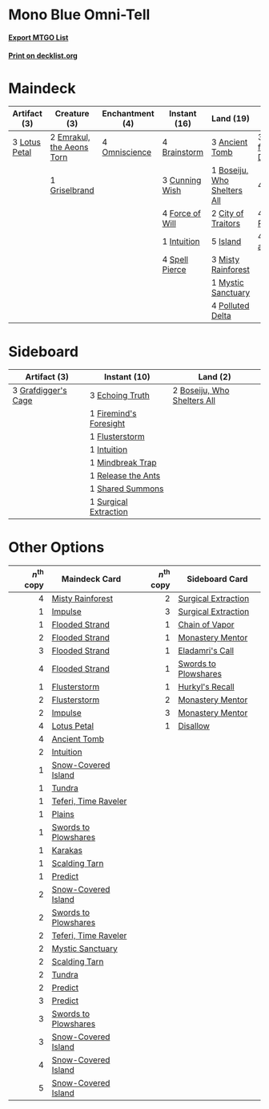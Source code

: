 # Mono Blue Omni-Tell

#### [Export MTGO List](../collection/Mono%20Blue%20Omni-Tell/Mono%20Blue%20Omni-Tell.txt)
#### [Print on decklist.org](http://decklist.org/?deckmain=3%09Ancient%20Tomb%0A1%09Boseiju,%20Who%20Shelters%20All%0A4%09Brainstorm%0A2%09City%20of%20Traitors%0A3%09Cunning%20Wish%0A3%09Drawn%20from%20Dreams%0A2%09Emrakul,%20the%20Aeons%20Torn%0A4%09Force%20of%20Will%0A1%09Griselbrand%0A1%09Intuition%0A5%09Island%0A3%09Lotus%20Petal%0A3%09Misty%20Rainforest%0A1%09Mystic%20Sanctuary%0A4%09Omniscience%0A4%09Polluted%20Delta%0A4%09Ponder%0A4%09Preordain%0A4%09Show%20and%20Tell%0A4%09Spell%20Pierce&deckside=2%09Boseiju,%20Who%20Shelters%20All%0A3%09Echoing%20Truth%0A1%09Firemind's%20Foresight%0A1%09Flusterstorm%0A3%09Grafdigger's%20Cage%0A1%09Intuition%0A1%09Mindbreak%20Trap%0A1%09Release%20the%20Ants%0A1%09Shared%20Summons%0A1%09Surgical%20Extraction)
# Maindeck

|                                      Artifact (3)                                      |                                            Creature (3)                                            |                                    Enchantment (4)                                     |                                      Instant (16)                                       |                                              Land (19)                                              |                                         Sorcery (15)                                         |
|----------------------------------------------------------------------------------------|----------------------------------------------------------------------------------------------------|----------------------------------------------------------------------------------------|-----------------------------------------------------------------------------------------|-----------------------------------------------------------------------------------------------------|----------------------------------------------------------------------------------------------|
|3 [Lotus Petal](http://gatherer.wizards.com/Pages/Card/Details.aspx?multiverseid=420602)|2 [Emrakul, the Aeons Torn](http://gatherer.wizards.com/Pages/Card/Details.aspx?multiverseid=397905)|4 [Omniscience](http://gatherer.wizards.com/Pages/Card/Details.aspx?multiverseid=288937)|4 [Brainstorm](http://gatherer.wizards.com/Pages/Card/Details.aspx?multiverseid=3897)    |3 [Ancient Tomb](http://gatherer.wizards.com/Pages/Card/Details.aspx?multiverseid=409567)            |3 [Drawn from Dreams](http://gatherer.wizards.com/Pages/Card/Details.aspx?multiverseid=466810)|
|                                                                                        |1 [Griselbrand](http://gatherer.wizards.com/Pages/Card/Details.aspx?multiverseid=239995)            |                                                                                        |3 [Cunning Wish](http://gatherer.wizards.com/Pages/Card/Details.aspx?multiverseid=34400) |1 [Boseiju, Who Shelters All](http://gatherer.wizards.com/Pages/Card/Details.aspx?multiverseid=75305)|4 [Ponder](http://gatherer.wizards.com/Pages/Card/Details.aspx?multiverseid=451051)           |
|                                                                                        |                                                                                                    |                                                                                        |4 [Force of Will](http://gatherer.wizards.com/Pages/Card/Details.aspx?multiverseid=3107) |2 [City of Traitors](http://gatherer.wizards.com/Pages/Card/Details.aspx?multiverseid=6168)          |4 [Preordain](http://gatherer.wizards.com/Pages/Card/Details.aspx?multiverseid=405347)        |
|                                                                                        |                                                                                                    |                                                                                        |1 [Intuition](http://gatherer.wizards.com/Pages/Card/Details.aspx?multiverseid=4707)     |5 [Island](http://gatherer.wizards.com/Pages/Card/Details.aspx?multiverseid=439857)                  |4 [Show and Tell](http://gatherer.wizards.com/Pages/Card/Details.aspx?multiverseid=416878)    |
|                                                                                        |                                                                                                    |                                                                                        |4 [Spell Pierce](http://gatherer.wizards.com/Pages/Card/Details.aspx?multiverseid=425876)|3 [Misty Rainforest](http://gatherer.wizards.com/Pages/Card/Details.aspx?multiverseid=405102)        |                                                                                              |
|                                                                                        |                                                                                                    |                                                                                        |                                                                                         |1 [Mystic Sanctuary](http://gatherer.wizards.com/Pages/Card/Details.aspx?multiverseid=473209)        |                                                                                              |
|                                                                                        |                                                                                                    |                                                                                        |                                                                                         |4 [Polluted Delta](http://gatherer.wizards.com/Pages/Card/Details.aspx?multiverseid=405104)          |                                                                                              |


# Sideboard

|                                         Artifact (3)                                         |                                          Instant (10)                                           |                                              Land (2)                                               |
|----------------------------------------------------------------------------------------------|-------------------------------------------------------------------------------------------------|-----------------------------------------------------------------------------------------------------|
|3 [Grafdigger's Cage](http://gatherer.wizards.com/Pages/Card/Details.aspx?multiverseid=278452)|3 [Echoing Truth](http://gatherer.wizards.com/Pages/Card/Details.aspx?multiverseid=405212)       |2 [Boseiju, Who Shelters All](http://gatherer.wizards.com/Pages/Card/Details.aspx?multiverseid=75305)|
|                                                                                              |1 [Firemind's Foresight](http://gatherer.wizards.com/Pages/Card/Details.aspx?multiverseid=405231)|                                                                                                     |
|                                                                                              |1 [Flusterstorm](http://gatherer.wizards.com/Pages/Card/Details.aspx?multiverseid=228255)        |                                                                                                     |
|                                                                                              |1 [Intuition](http://gatherer.wizards.com/Pages/Card/Details.aspx?multiverseid=4707)             |                                                                                                     |
|                                                                                              |1 [Mindbreak Trap](http://gatherer.wizards.com/Pages/Card/Details.aspx?multiverseid=197532)      |                                                                                                     |
|                                                                                              |1 [Release the Ants](http://gatherer.wizards.com/Pages/Card/Details.aspx?multiverseid=152619)    |                                                                                                     |
|                                                                                              |1 [Shared Summons](http://gatherer.wizards.com/Pages/Card/Details.aspx?multiverseid=466947)      |                                                                                                     |
|                                                                                              |1 [Surgical Extraction](http://gatherer.wizards.com/Pages/Card/Details.aspx?multiverseid=397706) |                                                                                                     |


# Other Options

|*n*<sup>th</sup> copy|                                         Maindeck Card                                         |*n*<sup>th</sup> copy|                                        Sideboard Card                                        |
|--------------------:|-----------------------------------------------------------------------------------------------|--------------------:|----------------------------------------------------------------------------------------------|
|                    4|[Misty Rainforest](http://gatherer.wizards.com/Pages/Card/Details.aspx?multiverseid=405102)    |                    2|[Surgical Extraction](http://gatherer.wizards.com/Pages/Card/Details.aspx?multiverseid=397706)|
|                    1|[Impulse](http://gatherer.wizards.com/Pages/Card/Details.aspx?multiverseid=446087)             |                    3|[Surgical Extraction](http://gatherer.wizards.com/Pages/Card/Details.aspx?multiverseid=397706)|
|                    1|[Flooded Strand](http://gatherer.wizards.com/Pages/Card/Details.aspx?multiverseid=405098)      |                    1|[Chain of Vapor](http://gatherer.wizards.com/Pages/Card/Details.aspx?multiverseid=420701)     |
|                    2|[Flooded Strand](http://gatherer.wizards.com/Pages/Card/Details.aspx?multiverseid=405098)      |                    1|[Monastery Mentor](http://gatherer.wizards.com/Pages/Card/Details.aspx?multiverseid=391883)   |
|                    3|[Flooded Strand](http://gatherer.wizards.com/Pages/Card/Details.aspx?multiverseid=405098)      |                    1|[Eladamri's Call](http://gatherer.wizards.com/Pages/Card/Details.aspx?multiverseid=442192)    |
|                    4|[Flooded Strand](http://gatherer.wizards.com/Pages/Card/Details.aspx?multiverseid=405098)      |                    1|[Swords to Plowshares](http://gatherer.wizards.com/Pages/Card/Details.aspx?multiverseid=869)  |
|                    1|[Flusterstorm](http://gatherer.wizards.com/Pages/Card/Details.aspx?multiverseid=228255)        |                    1|[Hurkyl's Recall](http://gatherer.wizards.com/Pages/Card/Details.aspx?multiverseid=135260)    |
|                    2|[Flusterstorm](http://gatherer.wizards.com/Pages/Card/Details.aspx?multiverseid=228255)        |                    2|[Monastery Mentor](http://gatherer.wizards.com/Pages/Card/Details.aspx?multiverseid=391883)   |
|                    2|[Impulse](http://gatherer.wizards.com/Pages/Card/Details.aspx?multiverseid=446087)             |                    3|[Monastery Mentor](http://gatherer.wizards.com/Pages/Card/Details.aspx?multiverseid=391883)   |
|                    4|[Lotus Petal](http://gatherer.wizards.com/Pages/Card/Details.aspx?multiverseid=420602)         |                    1|[Disallow](http://gatherer.wizards.com/Pages/Card/Details.aspx?multiverseid=423698)           |
|                    4|[Ancient Tomb](http://gatherer.wizards.com/Pages/Card/Details.aspx?multiverseid=409567)        |                     |                                                                                              |
|                    2|[Intuition](http://gatherer.wizards.com/Pages/Card/Details.aspx?multiverseid=4707)             |                     |                                                                                              |
|                    1|[Snow-Covered Island](http://gatherer.wizards.com/Pages/Card/Details.aspx?multiverseid=121130) |                     |                                                                                              |
|                    1|[Tundra](http://gatherer.wizards.com/Pages/Card/Details.aspx?multiverseid=885)                 |                     |                                                                                              |
|                    1|[Teferi, Time Raveler](http://gatherer.wizards.com/Pages/Card/Details.aspx?multiverseid=461148)|                     |                                                                                              |
|                    1|[Plains](http://gatherer.wizards.com/Pages/Card/Details.aspx?multiverseid=439856)              |                     |                                                                                              |
|                    1|[Swords to Plowshares](http://gatherer.wizards.com/Pages/Card/Details.aspx?multiverseid=869)   |                     |                                                                                              |
|                    1|[Karakas](http://gatherer.wizards.com/Pages/Card/Details.aspx?multiverseid=413782)             |                     |                                                                                              |
|                    1|[Scalding Tarn](http://gatherer.wizards.com/Pages/Card/Details.aspx?multiverseid=405107)       |                     |                                                                                              |
|                    1|[Predict](http://gatherer.wizards.com/Pages/Card/Details.aspx?multiverseid=451053)             |                     |                                                                                              |
|                    2|[Snow-Covered Island](http://gatherer.wizards.com/Pages/Card/Details.aspx?multiverseid=121130) |                     |                                                                                              |
|                    2|[Swords to Plowshares](http://gatherer.wizards.com/Pages/Card/Details.aspx?multiverseid=869)   |                     |                                                                                              |
|                    2|[Teferi, Time Raveler](http://gatherer.wizards.com/Pages/Card/Details.aspx?multiverseid=461148)|                     |                                                                                              |
|                    2|[Mystic Sanctuary](http://gatherer.wizards.com/Pages/Card/Details.aspx?multiverseid=473209)    |                     |                                                                                              |
|                    2|[Scalding Tarn](http://gatherer.wizards.com/Pages/Card/Details.aspx?multiverseid=405107)       |                     |                                                                                              |
|                    2|[Tundra](http://gatherer.wizards.com/Pages/Card/Details.aspx?multiverseid=885)                 |                     |                                                                                              |
|                    2|[Predict](http://gatherer.wizards.com/Pages/Card/Details.aspx?multiverseid=451053)             |                     |                                                                                              |
|                    3|[Predict](http://gatherer.wizards.com/Pages/Card/Details.aspx?multiverseid=451053)             |                     |                                                                                              |
|                    3|[Swords to Plowshares](http://gatherer.wizards.com/Pages/Card/Details.aspx?multiverseid=869)   |                     |                                                                                              |
|                    3|[Snow-Covered Island](http://gatherer.wizards.com/Pages/Card/Details.aspx?multiverseid=121130) |                     |                                                                                              |
|                    4|[Snow-Covered Island](http://gatherer.wizards.com/Pages/Card/Details.aspx?multiverseid=121130) |                     |                                                                                              |
|                    5|[Snow-Covered Island](http://gatherer.wizards.com/Pages/Card/Details.aspx?multiverseid=121130) |                     |                                                                                              |

